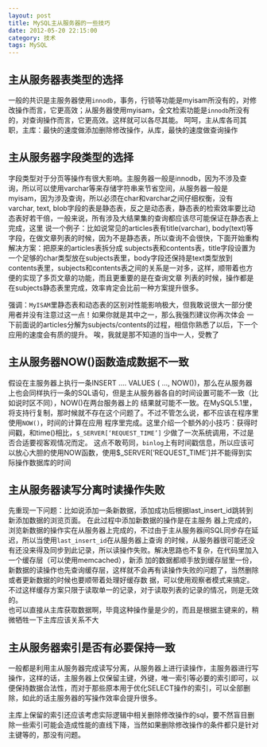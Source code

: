 ```yaml
---
layout: post
title: MySQL主从服务器的一些技巧
date: 2012-05-20 22:15:00
category: 技术
tags: MySQL
---
```


## 主从服务器表类型的选择
一般的共识是主服务器使用`innodb`，事务，行锁等功能是myisam所没有的，对修改操作而言，它更高效；从服务器使用myisam，全文检索功能是`innodb`所没有的，对查询操作而言，它更高效。这样就可以各尽其能。
呵呵，主从库各司其职，主库：最快的速度做添加删除修改操作，从库，最快的速度做查询操作

## 主从服务器字段类型的选择
字段类型对于分页等操作有很大影响。主服务器一般是innodb，因为不涉及查询，所以可以使用varchar等来存储字符串来节省空间，从服务器一般是 myisam，因为涉及查询，所以必须在char和varchar之间仔细权衡，没有varchar, text, blob字段的表是静态表，反之是动态表，静态表的检索效率要比动态表好若干倍，一般来说，所有涉及大结果集的查询都应该尽可能保证在静态表上完成，这里 说一个例子：比如说常见的articles表有title(varchar), body(text)等字段，在做文章列表的时候，因为不是静态表，所以查询不会很快，下面开始重构解决方案：把原来的articles表拆分成 subjects表和contents表，title字段设置为一个足够的char类型放在subjects表里，body字段还保持是text类型放到 contents表里，subjects和contents表之间的关系是一对多，这样，顺带着也方便的实现了多页文章的功能，而且更重要的是在查询文章 列表的时候，操作都是在subjects静态表里完成，效率肯定会比前一种方案提升很多。  

强调：`MyISAM`里静态表和动态表的区别对性能影响极大，但我敢说很大一部分使用者并没有注意过这一点！如果你就是其中之一，那么我强烈建议你再次体会 一下前面说的articles分解为subjects/contents的过程，相信你熟悉了以后，下一个应用的速度会有质的提升。
唉，我就是那不知道的当中一人，受教了

## 主从服务器NOW()函数造成数据不一致
假设在主服务器上执行一条INSERT …. VALUES ( …, NOW())，那么在从服务器上也会同样执行一条的SQL语句，但是主从服务器各自的时间设置可能不一致（比如说时区不同），NOW()在两台服务器上的 结果就可能不一致。在MySQL5.1里，将支持行复制，那时候就不存在这个问题了。不过不管怎么说，都不应该在程序里使用`NOW()`，时间的计算在应用 程序里完成。这里介绍一个额外的小技巧：获得时间戳，和time()相比，`$_SERVER[‘REQUEST_TIME’]` 少做了一次系统调用，不过是否合适要视客观情况而定。
这点不敢苟同，`binlog`上有时间戳信息，所以应该可以放心大胆的使用NOW函数，使用$_SERVER[‘REQUEST_TIME’]并不能得到实际操作数据库的时间

## 主从服务器读写分离时读操作失败
先重现一下问题：比如说添加一条新数据，添加成功后根据last_insert_id跳转到新添加数据的浏览页面。  在此过程中添加新数据的操作是在主服务 器上完成的，浏览新数据的操作实在从服务器上完成的，不过由于主从服务器间SQL同步存在延迟，所以当使用`last_insert_id`在从服务器上查询 的时候，从服务器很可能还没有还没来得及同步到此记录，所以读操作失败。解决思路也不复杂，在代码里加入一个缓存层（可以使用memcached），新添 加的数据都顺手放到缓存层里一份，新数据的读操作也先查询缓存层，这样就不会再有读操作失败的问题了，当然删除或者更新数据的时候也要顺带着处理好缓存数 据，可以使用观察者模式来搞定。不过这样缓存方案只限于读取单一的记录，对于读取列表的记录的情况，则是无效的。  
也可以直接从主库获取数据啊，毕竟这种操作量是少的，而且是根据主键来的，稍微牺牲一下主库应该关系不大

## 主从服务器索引是否有必要保持一致
一般都是利用主从服务器完成读写分离，从服务器上进行读操作，主服务器进行写操作，这样的话，主服务器上仅保留主键，外键，唯一索引等必要的索引即可，以 便保持数据合法性，而对于那些原本用于优化SELECT操作的索引，可以全部删除，如此的话主服务器的写操作效率会提升很多。  

主库上保留的索引还应该考虑实际逻辑中相关删除修改操作的sql，要不然盲目删除一些索引可能会造成性能的直线下降，当然如果删除修改操作的条件都只是针对主键等的，那没有问题。
